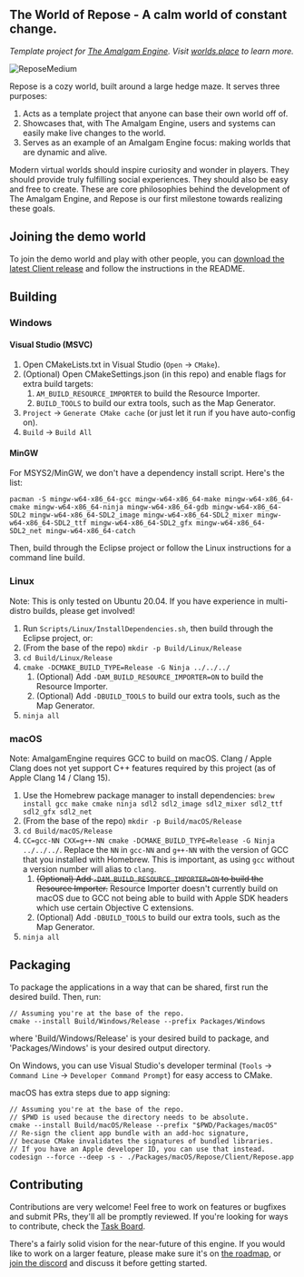 ## The World of Repose - A calm world of constant change.
*Template project for [The Amalgam Engine](https://github.com/Net5F/AmalgamEngine). Visit [worlds.place](https://worlds.place/) to learn more.*

![ReposeMedium](https://user-images.githubusercontent.com/17211746/218555633-37cf85bc-1692-4c42-a33e-559187d43bac.png)

Repose is a cozy world, built around a large hedge maze. It serves three purposes:
1. Acts as a template project that anyone can base their own world off of.
1. Showcases that, with The Amalgam Engine, users and systems can easily make live changes to the world.
1. Serves as an example of an Amalgam Engine focus: making worlds that are dynamic and alive.

Modern virtual worlds should inspire curiosity and wonder in players. They should provide truly fulfilling social experiences. They should also be easy and free to create. These are core philosophies behind the development of The Amalgam Engine, and Repose is our first milestone towards realizing these goals.

## Joining the demo world
To join the demo world and play with other people, you can [download the latest Client release](https://github.com/Net5F/Repose/releases/latest) and follow the instructions in the README.

## Building
### Windows
#### Visual Studio (MSVC)
1. Open CMakeLists.txt in Visual Studio (`Open` -> `CMake`).
1. (Optional) Open CMakeSettings.json (in this repo) and enable flags for extra build targets:
   1. `AM_BUILD_RESOURCE_IMPORTER` to build the Resource Importer.
   1. `BUILD_TOOLS` to build our extra tools, such as the Map Generator.
1. `Project` -> `Generate CMake cache` (or just let it run if you have auto-config on).
1. `Build` -> `Build All`

#### MinGW
For MSYS2/MinGW, we don't have a dependency install script. Here's the list:

    pacman -S mingw-w64-x86_64-gcc mingw-w64-x86_64-make mingw-w64-x86_64-cmake mingw-w64-x86_64-ninja mingw-w64-x86_64-gdb mingw-w64-x86_64-SDL2 mingw-w64-x86_64-SDL2_image mingw-w64-x86_64-SDL2_mixer mingw-w64-x86_64-SDL2_ttf mingw-w64-x86_64-SDL2_gfx mingw-w64-x86_64-SDL2_net mingw-w64-x86_64-catch
    
Then, build through the Eclipse project or follow the Linux instructions for a command line build.

### Linux
Note: This is only tested on Ubuntu 20.04. If you have experience in multi-distro builds, please get involved!

1. Run `Scripts/Linux/InstallDependencies.sh`, then build through the Eclipse project, or:
1. (From the base of the repo) `mkdir -p Build/Linux/Release`
1. `cd Build/Linux/Release`
1. `cmake -DCMAKE_BUILD_TYPE=Release -G Ninja ../../../`
   1. (Optional) Add `-DAM_BUILD_RESOURCE_IMPORTER=ON` to build the Resource Importer.
   1. (Optional) Add `-DBUILD_TOOLS` to build our extra tools, such as the Map Generator.
1. `ninja all`

### macOS

Note: AmalgamEngine requires GCC to build on macOS. Clang / Apple Clang does not yet support C++ features required by this project (as of Apple Clang 14 / Clang 15).

1. Use the Homebrew package manager to install dependencies: `brew install gcc make cmake ninja sdl2 sdl2_image sdl2_mixer sdl2_ttf sdl2_gfx sdl2_net`
1. (From the base of the repo) `mkdir -p Build/macOS/Release`
1. `cd Build/macOS/Release`
1. `CC=gcc-NN CXX=g++-NN cmake -DCMAKE_BUILD_TYPE=Release -G Ninja ../../../`. Replace the `NN` in `gcc-NN` and `g++-NN` with the version of GCC that you installed with Homebrew. This is important, as using `gcc` without a version number will alias to `clang`.
   1. ~~(Optional) Add `-DAM_BUILD_RESOURCE_IMPORTER=ON` to build the Resource Importer.~~ Resource Importer doesn't currently build on macOS due to GCC not being able to build with Apple SDK headers which use certain Objective C extensions.
   1. (Optional) Add `-DBUILD_TOOLS` to build our extra tools, such as the Map Generator.
1. `ninja all`

## Packaging
To package the applications in a way that can be shared, first run the desired build. Then, run:
```
// Assuming you're at the base of the repo.
cmake --install Build/Windows/Release --prefix Packages/Windows
```
where 'Build/Windows/Release' is your desired build to package, and 'Packages/Windows' is your desired output directory.

On Windows, you can use Visual Studio's developer terminal (`Tools` -> `Command Line` -> `Developer Command Prompt`) for easy access to CMake.

macOS has extra steps due to app signing:
```
// Assuming you're at the base of the repo.
// $PWD is used because the directory needs to be absolute.
cmake --install Build/macOS/Release --prefix "$PWD/Packages/macOS"
// Re-sign the client app bundle with an add-hoc signature,
// because CMake invalidates the signatures of bundled libraries.
// If you have an Apple developer ID, you can use that instead.
codesign --force --deep -s - ./Packages/macOS/Repose/Client/Repose.app
```

## Contributing
Contributions are very welcome! Feel free to work on features or bugfixes and submit PRs, they'll all be promptly reviewed. If you're looking for ways to contribute, check the [Task Board](https://trello.com/b/8Z8VoAiX/amalgam-engine-tasks).

There's a fairly solid vision for the near-future of this engine. If you would like to work on a larger feature, please make sure it's on [the roadmap](https://worlds.place/roadmap.html), or [join the discord](https://discord.gg/EA2Sg3ar74) and discuss it before getting started.
